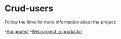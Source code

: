 # Crud-users

Follow the links for more information about the project:

-[Api project](https://github.com/jhonpedro/crud-users/tree/master/backend)
-[Web project in productin](#)
